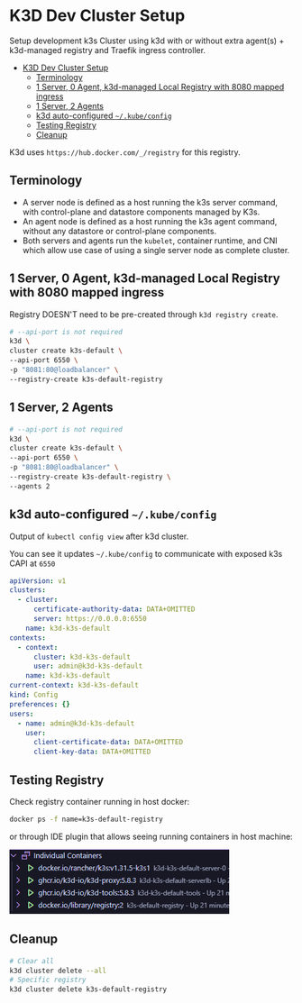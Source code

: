# K3D Dev Cluster Setup

Setup development k3s Cluster using k3d with or without extra agent(s) + k3d-managed registry and Traefik ingress controller.

- [K3D Dev Cluster Setup](#k3d-dev-cluster-setup)
  - [Terminology](#terminology)
  - [1 Server, 0 Agent, k3d-managed Local Registry with 8080 mapped ingress](#1-server-0-agent-k3d-managed-local-registry-with-8080-mapped-ingress)
  - [1 Server, 2 Agents](#1-server-2-agents)
  - [k3d auto-configured `~/.kube/config`](#k3d-auto-configured-kubeconfig)
  - [Testing Registry](#testing-registry)
  - [Cleanup](#cleanup)

K3d uses `https://hub.docker.com/_/registry` for this registry.

## Terminology

- A server node is defined as a host running the k3s server command,
  with control-plane and datastore components managed by K3s.
- An agent node is defined as a host running the k3s agent command, without any datastore or control-plane components.
- Both servers and agents run the `kubelet`, container runtime, and CNI
  which allow use case of using a single server node as complete cluster.

## 1 Server, 0 Agent, k3d-managed Local Registry with 8080 mapped ingress

Registry DOESN'T need to be pre-created through `k3d registry create`.

```sh
# --api-port is not required
k3d \
cluster create k3s-default \
--api-port 6550 \
-p "8081:80@loadbalancer" \
--registry-create k3s-default-registry
```

## 1 Server, 2 Agents

```sh
# --api-port is not required
k3d \
cluster create k3s-default \
--api-port 6550 \
-p "8081:80@loadbalancer" \
--registry-create k3s-default-registry \
--agents 2
```

## k3d auto-configured `~/.kube/config`

Output of `kubectl config view` after k3d cluster.

You can see it updates `~/.kube/config`
to communicate with exposed k3s CAPI at `6550`

```yaml
apiVersion: v1
clusters:
  - cluster:
      certificate-authority-data: DATA+OMITTED
      server: https://0.0.0.0:6550
    name: k3d-k3s-default
contexts:
  - context:
      cluster: k3d-k3s-default
      user: admin@k3d-k3s-default
    name: k3d-k3s-default
current-context: k3d-k3s-default
kind: Config
preferences: {}
users:
  - name: admin@k3d-k3s-default
    user:
      client-certificate-data: DATA+OMITTED
      client-key-data: DATA+OMITTED
```

## Testing Registry

Check registry container running in host docker:

```sh
docker ps -f name=k3s-default-registry
```

or through IDE plugin that allows seeing running containers in host machine:

![k3d cluster containers](/assets/k3d-default-containers.png)

## Cleanup

```sh
# Clear all
k3d cluster delete --all
# Specific registry
k3d cluster delete k3s-default-registry
```
